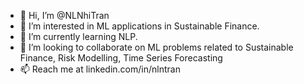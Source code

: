- 👋 Hi, I’m @NLNhiTran
- 👀 I’m interested in ML applications in Sustainable Finance.
- 🌱 I’m currently learning NLP. 
- 💞️ I’m looking to collaborate on ML problems related to Sustainable Finance, Risk Modelling, Time Series Forecasting
- 📫 Reach me at linkedin.com/in/nlntran
<!---
NLNhiTran/NLNhiTran is a ✨ special ✨ repository because its `README.md` (this file) appears on your GitHub profile.
You can click the Preview link to take a look at your changes.
--->
